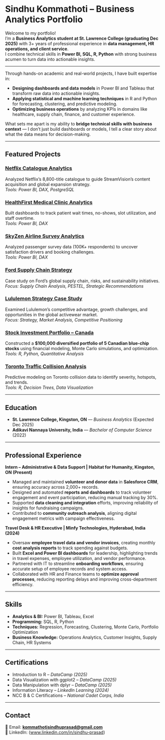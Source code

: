 # Sindhu Kommathoti – Business Analytics Portfolio

Welcome to my portfolio!  
I’m a **Business Analytics student at St. Lawrence College (graduating Dec 2025)** with 3+ years of professional experience in **data management, HR operations, and client service**.  
I combine technical skills in **Power BI, SQL, R, Python** with strong business acumen to turn data into actionable insights.

---

Through hands-on academic and real-world projects, I have built expertise in:  
- **Designing dashboards and data models** in Power BI and Tableau that transform raw data into actionable insights.  
- **Applying statistical and machine learning techniques** in R and Python for forecasting, clustering, and predictive modeling.  
- **Optimizing business operations** by analyzing KPIs in domains like healthcare, supply chain, finance, and customer experience.  

What sets me apart is my ability to **bridge technical skills with business context** — I don’t just build dashboards or models, I tell a clear story about what the data means for decision-making.  

---

## Featured Projects

### [Netflix Catalogue Analytics](https://github.com/psyduck-psy/Netflix-Catalogue-Analytics-StreamVision-Case-Study)
Analyzed Netflix’s 8,800-title catalogue to guide StreamVision’s content acquisition and global expansion strategy.  
*Tools: Power BI, DAX, PostgreSQL*

### [HealthFirst Medical Clinic Analytics](https://github.com/psyduck-psy/HealthFirst-Medical-Clinic-Analytics)
Built dashboards to track patient wait times, no-shows, slot utilization, and staff overtime.  
*Tools: Power BI, DAX*

### [SkyZen Airline Survey Analytics](https://github.com/psyduck-psy/SkyZen-Airline-Survey-Analytics)
Analyzed passenger survey data (100K+ respondents) to uncover satisfaction drivers and booking challenges.  
*Tools: Power BI, DAX*

### [Ford Supply Chain Strategy](https://github.com/psyduck-psy/Ford-Supply-Chain-Strategy)
Case study on Ford’s global supply chain, risks, and sustainability initiatives.  
*Focus: Supply Chain Analysis, PESTEL, Strategic Recommendations*

### [Lululemon Strategy Case Study](https://github.com/psyduck-psy/Lululemon-Strategy-Case-Study)
Examined Lululemon’s competitive advantage, growth challenges, and opportunities in the global activewear market.  
*Focus: Strategy, Market Analysis, Competitive Positioning*

### [Stock Investment Portfolio – Canada](https://github.com/psyduck-psy/Stock-Investment-Portfolio-Canada)
Constructed a **$100,000 diversified portfolio of 5 Canadian blue-chip stocks** using financial modeling, Monte Carlo simulations, and optimization.  
*Tools: R, Python, Quantitative Analysis*

### [Toronto Traffic Collision Analysis](https://github.com/psyduck-psy/Toronto-Traffic-Collision-)
Predictive modeling on Toronto collision data to identify severity, hotspots, and trends.  
*Tools: R, Decision Trees, Data Visualization*

---

## Education
- **St. Lawrence College, Kingston, ON** — *Business Analytics* (Expected Dec 2025)  
- **Adikavi Nannaya University, India** — *Bachelor of Computer Science* (2022)  

---

## Professional Experience

**Intern – Administrative & Data Support | Habitat for Humanity, Kingston, ON (Present)**  
- Managed and maintained **volunteer and donor data** in **Salesforce CRM**, ensuring accuracy across 2,000+ records.  
- Designed and automated **reports and dashboards** to track volunteer engagement and event participation, reducing manual tracking by 30%.  
- Supported **data cleaning and integration** efforts, improving reliability of insights for fundraising campaigns.  
- Contributed to **community outreach analysis**, aligning digital engagement metrics with campaign effectiveness.  

**Travel Desk & HR Executive | Minfy Technologies, Hyderabad, India (2024)**  
- Oversaw **employee travel data and vendor invoices**, creating monthly **cost analysis reports** to track spending against budgets.  
- Built **Excel and Power BI dashboards** for leadership, highlighting trends in travel expenses, employee utilization, and vendor performance.  
- Partnered with IT to streamline **onboarding workflows**, ensuring accurate setup of employee records and system access.  
- Collaborated with HR and Finance teams to **optimize approval processes**, reducing reporting delays and improving cross-department efficiency.  

---

## Skills
- **Analytics & BI:** Power BI, Tableau, Excel  
- **Programming:** SQL, R, Python  
- **Techniques:** Regression, Forecasting, Clustering, Monte Carlo, Portfolio Optimization  
- **Business Knowledge:** Operations Analytics, Customer Insights, Supply Chain, HR Systems  

---

## Certifications
- Introduction to R – *DataCamp (2025)*  
- Data Visualization with ggplot2 – *DataCamp (2025)*  
- Data Manipulation with dplyr – *DataCamp (2025)*  
- Information Literacy – *LinkedIn Learning (2024)*  
- NCC B & C Certifications – *National Cadet Corps, India*  

---

## Contact
📧 Email: **kommathotisindhuprasad@gmail.com**  
🔗 LinkedIn: (www.linkedin.com/in/sindhu-prasad)  
